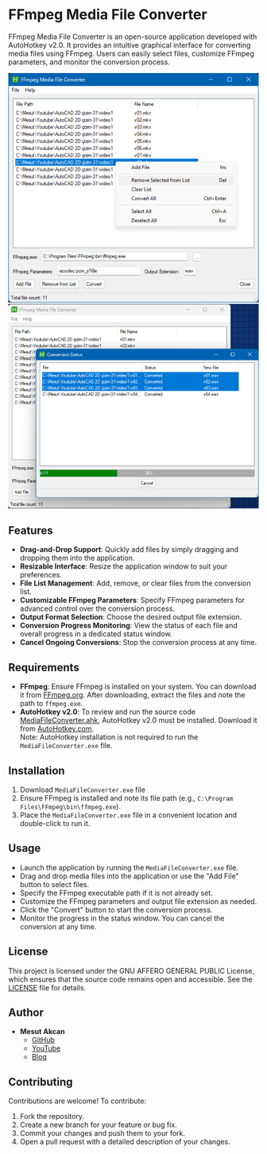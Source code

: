 # FFmpeg Media File Converter

FFmpeg Media File Converter is an open-source application developed with AutoHotkey v2.0. It provides an intuitive graphical interface for converting media files using FFmpeg. Users can easily select files, customize FFmpeg parameters, and monitor the conversion process.

![Main Interface Screenshot](https://github.com/akcansoft/FFmpeg-Media-File-Converter/blob/main/ss-1.png)
![Conversion Status Screenshot](https://github.com/akcansoft/FFmpeg-Media-File-Converter/blob/main/ss-2.png)

## Features

- **Drag-and-Drop Support**: Quickly add files by simply dragging and dropping them into the application.
- **Resizable Interface**: Resize the application window to suit your preferences.
- **File List Management**: Add, remove, or clear files from the conversion list.
- **Customizable FFmpeg Parameters**: Specify FFmpeg parameters for advanced control over the conversion process.
- **Output Format Selection**: Choose the desired output file extension.
- **Conversion Progress Monitoring**: View the status of each file and overall progress in a dedicated status window.
- **Cancel Ongoing Conversions**: Stop the conversion process at any time.

## Requirements

- **FFmpeg**: Ensure FFmpeg is installed on your system. You can download it from [FFmpeg.org](https://ffmpeg.org/). After downloading, extract the files and note the path to `ffmpeg.exe`.
- **AutoHotkey v2.0**: To review and run the source code [MediaFileConverter.ahk](https://github.com/akcansoft/FFmpeg-Media-File-Converter/blob/MediaFileConverter.ahk), AutoHotkey v2.0 must be installed. Download it from [AutoHotkey.com](https://www.autohotkey.com/).  
  Note: AutoHotkey installation is not required to run the `MediaFileConverter.exe` file.

## Installation

1. Download `MediaFileConverter.exe` file
2. Ensure FFmpeg is installed and note its file path (e.g., `C:\Program Files\FFmpeg\bin\ffmpeg.exe`).
3. Place the `MediaFileConverter.exe` file in a convenient location and double-click to run it.

## Usage

- Launch the application by running the `MediaFileConverter.exe` file.
- Drag and drop media files into the application or use the "Add File" button to select files.
- Specify the FFmpeg executable path if it is not already set.
- Customize the FFmpeg parameters and output file extension as needed.
- Click the "Convert" button to start the conversion process.
- Monitor the progress in the status window. You can cancel the conversion at any time.

## License

This project is licensed under the GNU AFFERO GENERAL PUBLIC License, which ensures that the source code remains open and accessible. See the [LICENSE](LICENSE) file for details.

## Author

- **Mesut Akcan**  
  - [GitHub](https://github.com/akcansoft)  
  - [YouTube](https://youtube.com/mesutakcan)  
  - [Blog](https://mesutakcan.blogspot.com)  

## Contributing

Contributions are welcome! To contribute:
1. Fork the repository.
2. Create a new branch for your feature or bug fix.
3. Commit your changes and push them to your fork.
4. Open a pull request with a detailed description of your changes.
